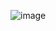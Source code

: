 ![image](https://github.com/MVPee/42-Push-swap/assets/93082514/c03169ea-b054-4f38-afc7-380abf62b667)
